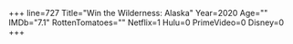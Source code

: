 +++
line=727
Title="Win the Wilderness: Alaska"
Year=2020
Age=""
IMDb="7.1"
RottenTomatoes=""
Netflix=1
Hulu=0
PrimeVideo=0
Disney=0
+++

